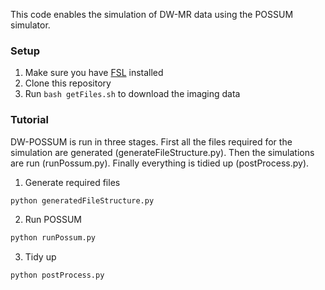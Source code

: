 This code enables the simulation of DW-MR data using the POSSUM simulator.

### Setup
1. Make sure you have [FSL](https://fsl.fmrib.ox.ac.uk/fsl/fslwiki/FslInstallation) installed 
2. Clone this repository 
3. Run `bash getFiles.sh` to download the imaging data


### Tutorial
DW-POSSUM is run in three stages. First all the files required for the simulation are generated (generateFileStructure.py). Then the simulations are run (runPossum.py). Finally everything is tidied up (postProcess.py).

1. Generate required files 
```bash
python generatedFileStructure.py
```

2. Run POSSUM
```bash
python runPossum.py
```

3. Tidy up
```bash
python postProcess.py
```

